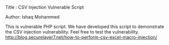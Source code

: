 Title : CSV Injection Vulnerable Script

Author: Ishaq Mohammed

This is vulnerable PHP script. We have developed this script to demonstrate the CSV injection vulnerability. Feel free to test the vulnerability. 
http://blog.securelayer7.net/how-to-perform-csv-excel-macro-injection/
